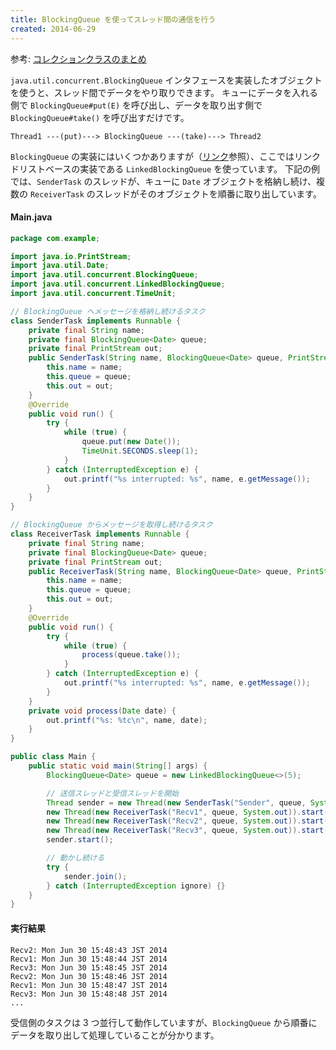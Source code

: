 ```yaml
---
title: BlockingQueue を使ってスレッド間の通信を行う
created: 2014-06-29
---
```


参考: [コレクションクラスのまとめ](../collection/summary.html)

`java.util.concurrent.BlockingQueue` インタフェースを実装したオブジェクトを使うと、スレッド間でデータをやり取りできます。
キューにデータを入れる側で `BlockingQueue#put(E)` を呼び出し、データを取り出す側で `BlockingQueue#take()` を呼び出すだけです。

```
Thread1 ---(put)---> BlockingQueue ---(take)---> Thread2
```

`BlockingQueue` の実装にはいくつかありますが（[リンク](../collection/summary.html)参照）、ここではリンクドリストベースの実装である `LinkedBlockingQueue` を使っています。
下記の例では、`SenderTask` のスレッドが、キューに `Date` オブジェクトを格納し続け、複数の `ReceiverTask` のスレッドがそのオブジェクトを順番に取り出しています。

#### Main.java

```java
package com.example;

import java.io.PrintStream;
import java.util.Date;
import java.util.concurrent.BlockingQueue;
import java.util.concurrent.LinkedBlockingQueue;
import java.util.concurrent.TimeUnit;

// BlockingQueue へメッセージを格納し続けるタスク
class SenderTask implements Runnable {
    private final String name;
    private final BlockingQueue<Date> queue;
    private final PrintStream out;
    public SenderTask(String name, BlockingQueue<Date> queue, PrintStream out) {
        this.name = name;
        this.queue = queue;
        this.out = out;
    }
    @Override
    public void run() {
        try {
            while (true) {
                queue.put(new Date());
                TimeUnit.SECONDS.sleep(1);
            }
        } catch (InterruptedException e) {
            out.printf("%s interrupted: %s", name, e.getMessage());
        }
    }
}

// BlockingQueue からメッセージを取得し続けるタスク
class ReceiverTask implements Runnable {
    private final String name;
    private final BlockingQueue<Date> queue;
    private final PrintStream out;
    public ReceiverTask(String name, BlockingQueue<Date> queue, PrintStream out) {
        this.name = name;
        this.queue = queue;
        this.out = out;
    }
    @Override
    public void run() {
        try {
            while (true) {
                process(queue.take());
            }
        } catch (InterruptedException e) {
            out.printf("%s interrupted: %s", name, e.getMessage());
        }
    }
    private void process(Date date) {
        out.printf("%s: %tc\n", name, date);
    }
}

public class Main {
    public static void main(String[] args) {
        BlockingQueue<Date> queue = new LinkedBlockingQueue<>(5);

        // 送信スレッドと受信スレッドを開始
        Thread sender = new Thread(new SenderTask("Sender", queue, System.out));
        new Thread(new ReceiverTask("Recv1", queue, System.out)).start();
        new Thread(new ReceiverTask("Recv2", queue, System.out)).start();
        new Thread(new ReceiverTask("Recv3", queue, System.out)).start();
        sender.start();

        // 動かし続ける
        try {
            sender.join();
        } catch (InterruptedException ignore) {}
    }
}
```

#### 実行結果

```
Recv2: Mon Jun 30 15:48:43 JST 2014
Recv1: Mon Jun 30 15:48:44 JST 2014
Recv3: Mon Jun 30 15:48:45 JST 2014
Recv2: Mon Jun 30 15:48:46 JST 2014
Recv1: Mon Jun 30 15:48:47 JST 2014
Recv3: Mon Jun 30 15:48:48 JST 2014
...
```

受信側のタスクは 3 つ並行して動作していますが、`BlockingQueue` から順番にデータを取り出して処理していることが分かります。

